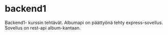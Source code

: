 # backend1

Backend1- kurssin tehtävät. Albumapi on päättyönä tehty express-sovellus. Sovellus on rest-api album-kantaan.
